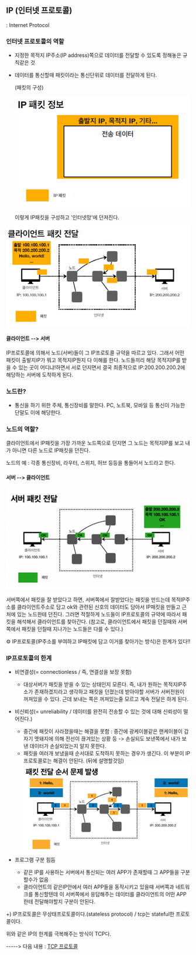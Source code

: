 ## IP  (인터넷 프로토콜)

:  Internet Protocol



### 인터넷 프로토콜의 역할

+ 지정한 목적지 IP주소(IP address)쪽으로 데이터를 전달할 수 있도록 정해놓은 규칙같은 것

+ 데이터를 통신할때 패킷이라는 통신단위로 데이터를 전달하게 된다.

  (패킷의 구성)

  ![image-20211202182513718](./images/ippacket.png "IP패킷") 

  이렇게 IP패킷을 구성하고 '인터넷망'에 던져진다.

<img src="./images/ippacket2.png" alt="image-20211202182642826" style="zoom:200%;" /> 

#### 클라이언트 --> 서버

IP프로토콜에 의해서 노드(서버)들이 그 IP프로토콜 규약을 따르고 있다. 그래서 어떤 패킷이 출발지IP가 뭐고 목적지IP뭔지 다 이해를 한다. 노드들끼리 해당 목적지IP를 받을 수 있는 곳이 어디냐!하면서 서로 던지면서 결국 최종적으로 IP:200.200.200.2에 해당하는 서버에 도착하게 된다.



### 노드란?

- 통신을 하기 위한 주체, 통신장비를 말한다. PC, 노트북, 모바일 등 통신이 가능한 단말도 이에 해당한다.

### 노드의 역할?

클라이언트에서 IP패킷을 가장 가까운 노드쪽으로 던지면 그 노드는 목적지IP를 보고 내가 아니면 다른 노드로 IP패킷을 던진다.

 노드의 예 : 각종 통신장비, 라우터, 스위치, 허브 등등을 통들어서 노드라고 한다.



#### 서버 --> 클라이언트

![image-20221001165228692](./images/serverpacket.png)  

서버쪽에서 패킷을 잘 받았다고 하면, 서버쪽에서 잘받았다는 패킷을 만드는데 목적IP주소를 클라이언트주소로 담고 ok와 관련된 신호의 데이터도 담아서 IP패킷을 만들고 근처에 있는 노드한테 던진다.
그러면 적절하게 노드들이 IP프로토콜의 규약에 따라서 패킷을 해석해서 클라이언트를 찾아간다.
(참고로, 클라이언트에서 패킷을 던질때와 서버쪽에서 패킷을 던질때 지나가는 노드들은 다를 수 있다.)

⚙️ IP프로토콜(IP주소를 부여하고 IP패킷에 담고 이거를 찾아가는 방식)은 한계가 있다!!



### IP프로토콜의 한계

+ 비연결성(= connectionless / 즉, 연결성을 보장 못함)
  + 대상서버가 패킷을 받을 수 있는 상태인지 모른다. 즉, 내가 원하는 목적지IP주소가 존재하겠지라고 생각하고 패킷을 던졌는데 받아야할 서버가 서버전원이 꺼져있을 수 있다. 근데 보내는 쪽은 꺼져있는줄 모르고 계속 전달은 하게 된다.

+ 비신뢰성(= unreliability / 데이터를 완전히 전송할 수 있는 것에 대해 신뢰성이 떨어진다.)
  + 중간에 패킷이 사라졌을때는 해결을 못함 : 중간에 광케이블같은 랜케이블이 갑자기 멧돼지에 의해 전선이 끊겨있는 상황 등 -> 손실되도 보낸쪽에서 내가 보낸 데이터가 손실되었는지 알지 못한다.
  + 패킷을 여러개 보냈을때 순서대로 도착하지 못하는 경우가 생긴다. 이 부분이 IP프로토콜로는 해결이 안된다.   (뒤에 설명할것임) 
    <img src="./images/order_error.png" alt="image-20221001170051606" style="zoom:50%;" /> 
  
+ 프로그램 구분 힘듬
  + 같은 IP를 사용하는 서버에서 통신되는 여러 APP가 존재할때 그 APP들을 구분할수가 없음
  + 클라이언트의 같은IP안에서 여러 APP들을 동작시키고 있을때 서버쪽과 네트워크를 통신할텐데 이 서버쪽에서 응답해주는 데이터를 클라이언트의 어떤 APP한테 전달해야할지 구분이 안된다.

+) IP프로토콜은 무상태프로토콜이다.(stateless protocol) / tcp는 stateful한 프로토콜이다.



위와 같은 IP의 한계를 극복해주는 방식이 TCP다.

-----> 다음 내용 : [TCP 프로토콜](../TCP-UDP/README.md)
